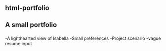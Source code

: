 ## html-portfolio

## A small portfolio

###  
  -A lighthearted view of Isabella
  -Small preferences
  -Project scenario
  -vague resume input
